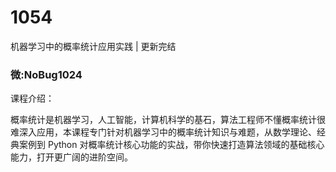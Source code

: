 # 1054
机器学习中的概率统计应用实践 | 更新完结
### 微:NoBug1024 


课程介绍：

概率统计是机器学习，人工智能，计算机科学的基石，算法工程师不懂概率统计很难深入应用，本课程专门针对机器学习中的概率统计知识与难题，从数学理论、经典案例到 Python 对概率统计核心功能的实战，带你快速打造算法领域的基础核心能力，打开更广阔的进阶空间。
